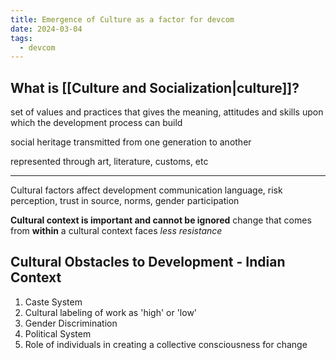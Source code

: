 ```yaml
---
title: Emergence of Culture as a factor for devcom
date: 2024-03-04
tags:
  - devcom
---
```

## What is [[Culture and Socialization|culture]]?

set of values and practices that gives the meaning, attitudes and skills upon which the development process can build

social heritage transmitted from one generation to another

represented through art, literature, customs, etc

---
Cultural factors affect development communication
language, risk perception, trust in source, norms, gender participation 

**Cultural context is important and cannot be ignored**
change that comes from **within** a cultural context faces *less resistance*

## Cultural Obstacles to Development - Indian Context
1) Caste System
2) Cultural labeling of work as 'high' or 'low'
3) Gender Discrimination 
4) Political System
5) Role of individuals in creating a collective consciousness for change
